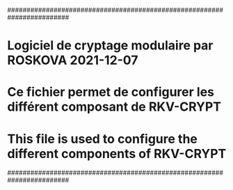 ########################################################################
# Logiciel de cryptage modulaire par ROSKOVA                2021-12-07 #
# Ce fichier permet de configurer les différent composant de RKV-CRYPT #
# This file is used to configure the different components of RKV-CRYPT #
########################################################################
